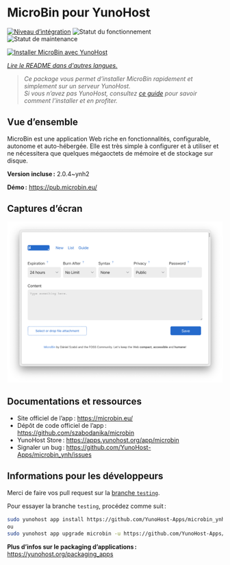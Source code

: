 <!--
Nota bene : ce README est automatiquement généré par <https://github.com/YunoHost/apps/tree/master/tools/readme_generator>
Il NE doit PAS être modifié à la main.
-->

# MicroBin pour YunoHost

[![Niveau d’intégration](https://dash.yunohost.org/integration/microbin.svg)](https://dash.yunohost.org/appci/app/microbin) ![Statut du fonctionnement](https://ci-apps.yunohost.org/ci/badges/microbin.status.svg) ![Statut de maintenance](https://ci-apps.yunohost.org/ci/badges/microbin.maintain.svg)

[![Installer MicroBin avec YunoHost](https://install-app.yunohost.org/install-with-yunohost.svg)](https://install-app.yunohost.org/?app=microbin)

*[Lire le README dans d'autres langues.](./ALL_README.md)*

> *Ce package vous permet d’installer MicroBin rapidement et simplement sur un serveur YunoHost.*  
> *Si vous n’avez pas YunoHost, consultez [ce guide](https://yunohost.org/install) pour savoir comment l’installer et en profiter.*

## Vue d’ensemble

MicroBin est une application Web riche en fonctionnalités, configurable, autonome et auto-hébergée. Elle est très simple à configurer et à utiliser et ne nécessitera que quelques mégaoctets de mémoire et de stockage sur disque.

**Version incluse :** 2.0.4~ynh2

**Démo :** <https://pub.microbin.eu/>

## Captures d’écran

![Capture d’écran de MicroBin](./doc/screenshots/screenshot7.png)

## Documentations et ressources

- Site officiel de l’app : <https://microbin.eu/>
- Dépôt de code officiel de l’app : <https://github.com/szabodanika/microbin>
- YunoHost Store : <https://apps.yunohost.org/app/microbin>
- Signaler un bug : <https://github.com/YunoHost-Apps/microbin_ynh/issues>

## Informations pour les développeurs

Merci de faire vos pull request sur la [branche `testing`](https://github.com/YunoHost-Apps/microbin_ynh/tree/testing).

Pour essayer la branche `testing`, procédez comme suit :

```bash
sudo yunohost app install https://github.com/YunoHost-Apps/microbin_ynh/tree/testing --debug
ou
sudo yunohost app upgrade microbin -u https://github.com/YunoHost-Apps/microbin_ynh/tree/testing --debug
```

**Plus d’infos sur le packaging d’applications :** <https://yunohost.org/packaging_apps>
